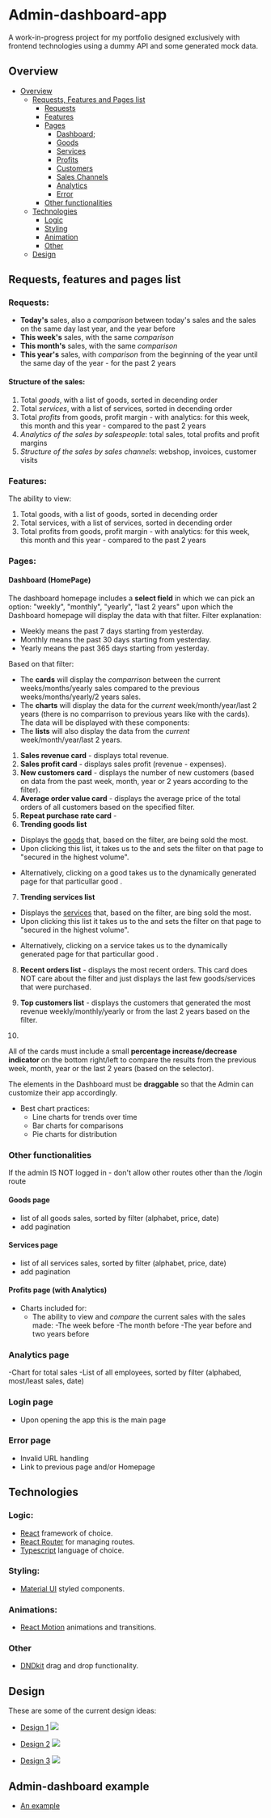 # Admin-dashboard-app

A work-in-progress project for my portfolio designed exclusively with frontend technologies using a dummy API and some generated mock data.

## Overview

- [Overview](#overview)
  - [Requests, Features and Pages list](#Requests-features-and-pages-list)
    - [Requests](#requests)
    - [Features](#features)
    - [Pages](#pages)
      - [Dashboard](#dashboard-homepage);
      - [Goods](#goods-page)
      - [Services](#services-page)
      - [Profits]()
      - [Customers]()
      - [Sales Channels]()
      - [Analytics](#analytics-page)
      - [Error](#error-page)
    - [Other functionalities](#Other-functionalities)
  - [Technologies](#technologies)
    - [Logic](#logic)
    - [Styling](#styling)
    - [Animation](#animations)
    - [Other](#other)
  - [Design](#design)

## Requests, features and pages list

### Requests:

- **Today's** sales, also a _comparison_ between today's sales and the sales on the same day last year, and the year before
- **This week's** sales, with the same _comparison_
- **This month's** sales, with the same _comparison_
- **This year's** sales, with _comparison_ from the beginning of the year until the same day of the year - for the past 2 years

#### **Structure of the sales**:

1.  Total _goods_, with a list of goods, sorted in decending order
2.  Total _services_, with a list of services, sorted in decending order
3.  Total _profits_ from goods, profit margin - with analytics: for this week, this month and this year - compared to the past 2 years
4.  _Analytics of the sales by salespeople_: total sales, total profits and profit margins
5.  _Structure of the sales by sales channels_: webshop, invoices, customer visits

### Features:

The ability to view:

1. Total goods, with a list of goods, sorted in decending order
2. Total services, with a list of services, sorted in decending order
3. Total profits from goods, profit margin - with analytics: for this week, this month and this year - compared to the past 2 years

### Pages:

#### Dashboard (HomePage)

The dashboard homepage includes a **select field** in which we can pick an option: "weekly", "monthly", "yearly", "last 2 years" upon which the Dashboard homepage will display the data with that filter.
Filter explanation:

- Weekly means the past 7 days starting from yesterday.
- Monthly means the past 30 days starting from yesterday.
- Yearly means the past 365 days starting from yesterday.

Based on that filter:

- The **cards** will display the _comparrison_ between the current weeks/months/yearly sales compared to the previous weeks/months/yearly/2 years sales.
- The **charts** will display the data for the _current_ week/month/year/last 2 years (there is no comparrison to previous years like with the cards).
  The data will be displayed with these components:
- The **lists** will also display the data from the _current_ week/month/year/last 2 years. <!-- They are called lists here, but in practice - define them as card components. -->

1. **Sales revenue card** - displays total revenue.
2. **Sales profit card** - displays sales profit (revenue - expenses).
3. **New customers card** - displays the number of new customers (based on data from the past week, month, year or 2 years according to the filter).
4. **Average order value card** - displays the average price of the total orders of all customers based on the specified filter.
5. **Repeat purchase rate card** - <!--TODO: think of what to make this component -->
6. **Trending goods list**

- Displays the <u>goods</u> that, based on the filter, are being sold the most.
- Upon clicking this list, it takes us to the [](#Goods-page) and sets the filter on that page to "secured in the highest volume".
<!--TODO: Think of a better name "secured in the highest volume" is too long for a filter-->
- Alternatively, clicking on a good takes us to the dynamically generated page for that particullar good [](#Dynamic-good-page).

7. **Trending services list**

- Displays the <u>services</u> that, based on the filter, are bing sold the most.
- Upon clicking this list it takes us to the [](#Services-page) and sets the filter on that page to "secured in the highest volume".
<!--TODO: Think of a better name "secured in the highest volume" is too long for a filter-->
- Alternatively, clicking on a service takes us to the dynamically generated page for that particullar good [](#Dynamic-service-page).

8. **Recent orders list** - displays the most recent orders. This card does NOT care about the filter and just displays the last few goods/services that were purchased.

9. **Top customers list** - displays the customers that generated the most revenue weekly/monthly/yearly or from the last 2 years based on the filter.
10. <!--TODO: Define a few charts and what they should be about-->

All of the cards must include a small **percentage increase/decrease indicator** on the bottom right/left to compare the results from the previous week, month, year or the last 2 years (based on the selector).

The elements in the Dashboard must be **draggable** so that the Admin can customize their app accordingly.

- Best chart practices:
  - Line charts for trends over time
  - Bar charts for comparisons
  - Pie charts for distribution

### Other functionalities

If the admin IS NOT logged in - don't allow other routes other than the /login route

#### Goods page

- list of all goods sales, sorted by filter (alphabet, price, date)
- add pagination

#### Services page

- list of all services sales, sorted by filter (alphabet, price, date)
- add pagination

#### Profits page (with Analytics)

- Charts included for:
  - The ability to view and _compare_ the current sales with the sales made:
    -The week before
    -The month before
    -The year before and two years before

### Analytics page

-Chart for total sales
-List of all employees, sorted by filter (alphabed, most/least sales, date)

### Login page

- Upon opening the app this is the main page

### Error page

- Invalid URL handling
- Link to previous page and/or Homepage

## Technologies

### Logic:

- [React](https://react.dev/learn/typescript) framework of choice.
- [React Router](https://reactrouter.com) for managing routes.
- [Typescript](https://www.typescriptlang.org/docs/) language of choice.

### Styling:

- [Material UI](https://mui.com) styled components.

### Animations:

- [React Motion](https://motion.dev) animations and transitions.

### Other

- [DNDkit](https://dndkit.com) drag and drop functionality.

## Design <!--TODO: After completion, replace with screenshots from the current finished design -->

These are some of the current design ideas:

- [Design 1](https://www.behance.net/gallery/184403667/E-commerce-Admin-Dashboard-Design)
  ![](./public/designs/Design1.jpg)

- [Design 2](https://www.behance.net/gallery/177641865/Admin-Dashboard-Design?tracking_source=search_projects|e-commerce+admin+dashboard+design&l=0)
  ![](./public/designs/Design2.jpg)

- [Design 3](https://www.behance.net/gallery/212217641/Cybersecurity-Dashboard)
  ![](./public/designs/Design3.jpg)

## Admin-dashboard example <!--TODO: Remove after completion -->

- [An example](https://example.admin.refine.dev)
